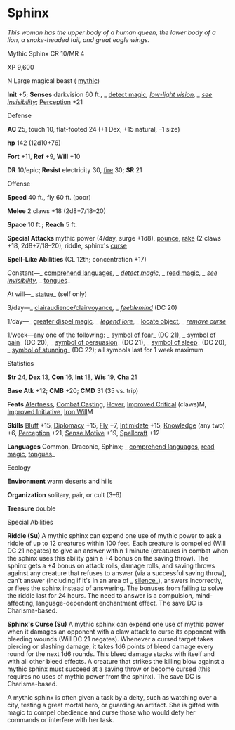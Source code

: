 # Sphinx

_This woman has the upper body of a human queen, the lower body of a lion, a snake-headed tail, and great eagle wings._

Mythic Sphinx CR 10/MR 4

XP 9,600

N Large magical beast ( [mythic](mythicAdventures/mythicMonsters#_mythic-subtype))

**Init** +5; **Senses** darkvision 60 ft., _ [detect magic](spells/detectMagic#_detect-magic)_, [low-light vision](monsters/universalMonsterRules#_low-light-vision), _ [see invisibility](spells/seeInvisibility#_see-invisibility)_; [Perception](skills/perception#_perception) +21

Defense

**AC** 25, touch 10, flat-footed 24 (+1 Dex, +15 natural, –1 size)

**hp** 142 (12d10+76)

**Fort** +11, **Ref** +9, **Will** +10

**DR** 10/epic; **Resist** electricity 30, [fire](monsters/creatureTypes#_fire-subtype) 30; **SR** 21

Offense

**Speed** 40 ft., fly 60 ft. (poor)

**Melee** 2 claws +18 (2d8+7/18–20)

**Space** 10 ft.; **Reach** 5 ft.

**Special Attacks** mythic power (4/day, surge +1d8), [pounce](monsters/universalMonsterRules#_pounce), [rake](monsters/universalMonsterRules#_rake) (2 claws +18, 2d8+7/18–20), riddle, sphinx's [curse](monsters/universalMonsterRules#_curse)

**Spell-Like Abilities** (CL 12th; concentration +17)

Constant—_ [comprehend languages](spells/comprehendLanguages#_comprehend-languages)_, _ [detect magic](spells/detectMagic#_detect-magic)_, _ [read magic](spells/readMagic#_read-magic)_, _ [see invisibility](spells/seeInvisibility#_see-invisibility)_, _ [tongues](spells/tongues#_tongues)_

At will—_ [statue](spells/statue#_statue)_ (self only)

3/day—_ [clairaudience/clairvoyance](spells/clairaudienceClairvoyance#_clairaudience-clairvoyance)_, _ [feeblemind](spells/feeblemind#_feeblemind)_ (DC 20)

1/day—_ [greater dispel magic](spells/dispelMagic#_dispel-magic-greater)_, _ [legend lore](spells/legendLore#_legend-lore)_, _ [locate object](spells/locateObject#_locate-object)_, _ [remove curse](spells/removeCurse#_remove-curse)_

1/week—any one of the following: _ [symbol of fear](spells/symbolOfFear#_symbol-of-fear)_ (DC 21), _ [symbol of pain](spells/symbolOfPain#_symbol-of-pain)_ (DC 20), _ [symbol of persuasion](spells/symbolOfPersuasion#_symbol-of-persuasion)_ (DC 21), _ [symbol of sleep](spells/symbolOfSleep#_symbol-of-sleep)_ (DC 20), _ [symbol of stunning](spells/symbolOfStunning#_symbol-of-stunning)_ (DC 22); all symbols last for 1 week maximum

Statistics

**Str** 24, **Dex** 13, **Con** 16, **Int** 18, **Wis** 19, **Cha** 21

**Base Atk** +12; **CMB** +20; **CMD** 31 (35 vs. trip)

**Feats** [Alertness](feats#_alertness), [Combat Casting](feats#_combat-casting), [Hover](monsters/monsterFeats#_hover), [Improved Critical](mythicAdventures/mythicFeats#_improved-critical-mythic) (claws)M, [Improved Initiative](feats#_improved-initiative), [Iron Will](mythicAdventures/mythicFeats#_iron-will-mythic)M

**Skills** [Bluff](skills/bluff#_bluff) +15, [Diplomacy](skills/diplomacy#_diplomacy) +15, [Fly](skills/fly#_fly) +7, [Intimidate](skills/intimidate#_intimidate) +15, [Knowledge](skills/knowledge#_knowledge) (any two) +6, [Perception](skills/perception#_perception) +21, [Sense Motive](skills/senseMotive#_sense-motive) +19, [Spellcraft](skills/spellcraft#_spellcraft) +12

**Languages** Common, Draconic, Sphinx; _ [comprehend languages](spells/comprehendLanguages#_comprehend-languages), [read magic](spells/readMagic#_read-magic), [tongues](spells/tongues#_tongues)_

Ecology

**Environment** warm deserts and hills

**Organization** solitary, pair, or cult (3–6)

**Treasure** double

Special Abilities

**Riddle (Su)** A mythic sphinx can expend one use of mythic power to ask a riddle of up to 12 creatures within 100 feet. Each creature is compelled (Will DC 21 negates) to give an answer within 1 minute (creatures in combat when the sphinx uses this ability gain a +4 bonus on the saving throw). The sphinx gets a +4 bonus on attack rolls, damage rolls, and saving throws against any creature that refuses to answer (via a successful saving throw), can't answer (including if it's in an area of _ [silence](spells/silence#_silence)_), answers incorrectly, or flees the sphinx instead of answering. The bonuses from failing to solve the riddle last for 24 hours. The need to answer is a compulsion, mind-affecting, language-dependent enchantment effect. The save DC is Charisma-based.

**Sphinx's Curse (Su)** A mythic sphinx can expend one use of mythic power when it damages an opponent with a claw attack to curse its opponent with bleeding wounds (Will DC 21 negates). Whenever a cursed target takes piercing or slashing damage, it takes 1d6 points of bleed damage every round for the next 1d6 rounds. This bleed damage stacks with itself and with all other bleed effects. A creature that strikes the killing blow against a mythic sphinx must succeed at a saving throw or become cursed (this requires no uses of mythic power from the sphinx). The save DC is Charisma-based.

A mythic sphinx is often given a task by a deity, such as watching over a city, testing a great mortal hero, or guarding an artifact. She is gifted with magic to compel obedience and curse those who would defy her commands or interfere with her task.

